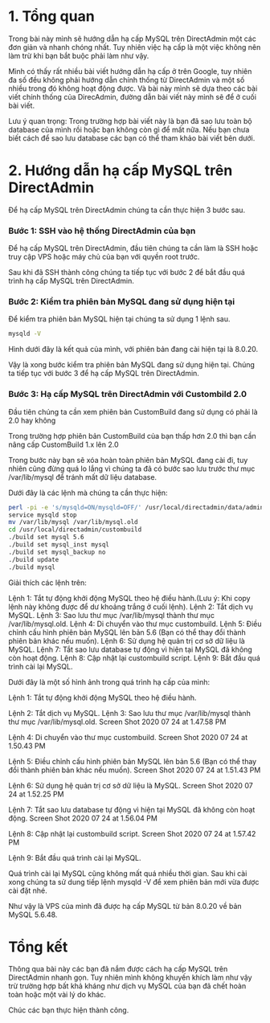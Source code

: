 # 1. Tổng quan

Trong bài này mình sẽ hướng dẫn hạ cấp MySQL trên DirectAdmin một các đơn giản và nhanh chóng nhất. Tuy nhiên việc hạ cấp là một việc không nên làm trừ khi bạn bắt buộc phải làm như vậy.

Mình có thấy rất nhiều bài viết hướng dẫn hạ cấp ở trên Google, tuy nhiên đa số đều không phải hướng dẫn chính thống từ DirectAdmin và một số nhiều trong đó không hoạt động được. Và bài này mình sẽ dựa theo các bài viết chính thống của DirecAdmin, đường dẫn bài viết này mình sẽ để ở cuối bài viết.

Lưu ý quan trọng: Trong trường hợp bài viết này là bạn đã sao lưu toàn bộ database của mình rồi hoặc bạn không còn gì để mất nữa. Nếu bạn chưa biết cách để sao lưu database các bạn có thể tham khảo bài viết bên dưới.

# 2. Hướng dẫn hạ cấp MySQL trên DirectAdmin

Để hạ cấp MySQL trên DirectAdmin chúng ta cần thực hiện 3 bước sau.

### Bước 1: SSH vào hệ thống DirectAdmin của bạn

Để hạ cấp MySQL trên DirectAdmin, đầu tiên chúng ta cần làm là SSH hoặc truy cập VPS hoặc máy chủ của bạn với quyền root trước.

Sau khi đã SSH thành công chúng ta tiếp tục với bước 2 để bắt đầu quá trình hạ cấp MySQL trên DirectAdmin.

### Bước 2: Kiểm tra phiên bản MySQL đang sử dụng hiện tại

Để kiểm tra phiên bản MySQL hiện tại chúng ta sử dụng 1 lệnh sau.

```sh
mysqld -V
```

Hình dưới đây là kết quả của mình, với phiên bản đang cài hiện tại là 8.0.20.

Vậy là xong bước kiểm tra phiên bản MySQL đang sử dụng hiện tại. Chúng ta tiếp tục với bước 3 để hạ cấp MySQL trên DirectAdmin.

### Bước 3: Hạ cấp MySQL trên DirectAdmin với Custombild 2.0

Đầu tiên chúng ta cần xem phiên bản CustomBuild đang sử dụng có phải là 2.0 hay không

Trong trường hợp phiên bản CustomBuild của bạn thấp hơn 2.0 thì bạn cần nâng cấp CustomBuild 1.x lên 2.0

Trong bước này bạn sẽ xóa hoàn toàn phiên bản MySQL đang cài đi, tuy nhiên cũng đừng quá lo lắng vì chúng ta đã có bước sao lưu trước thư mục /var/lib/mysql để tránh mất dữ liệu database.

Dưới đây là các lệnh mà chúng ta cần thực hiện:

```sh
perl -pi -e 's/mysqld=ON/mysqld=OFF/' /usr/local/directadmin/data/admin/services.status
service mysqld stop
mv /var/lib/mysql /var/lib/mysql.old
cd /usr/local/directadmin/custombuild
./build set mysql 5.6
./build set mysql_inst mysql
./build set mysql_backup no
./build update
./build mysql
```

Giải thích các lệnh trên:

Lệnh 1: Tắt tự động khởi động MySQL theo hệ điều hành.(Lưu ý: Khi copy lệnh này không được để dư khoảng trắng ở cuối lệnh).
Lệnh 2: Tắt dịch vụ MySQL.
Lệnh 3: Sao lưu thư mục /var/lib/mysql thành thư mục /var/lib/mysql.old.
Lệnh 4: Di chuyển vào thư mục custombuild.
Lệnh 5: Điều chỉnh cấu hình phiên bản MySQL lên bản 5.6 (Bạn có thể thay đổi thành phiên bản khác nếu muốn).
Lệnh 6: Sử dụng hệ quản trị cơ sở dữ liệu là MySQL.
Lệnh 7: Tắt sao lưu database tự động vì hiện tại MySQL đã không còn hoạt động.
Lệnh 8: Cập nhật lại custombuild script.
Lệnh 9: Bắt đầu quá trình cài lại MySQL.

Dưới đây là một số hình ảnh trong quá trình hạ cấp của mình:

Lệnh 1: Tắt tự động khởi động MySQL theo hệ điều hành.

Lệnh 2: Tắt dịch vụ MySQL.
Lệnh 3: Sao lưu thư mục /var/lib/mysql thành thư mục /var/lib/mysql.old.
Screen Shot 2020 07 24 at 1.47.58 PM

Lệnh 4: Di chuyển vào thư mục custombuild.
Screen Shot 2020 07 24 at 1.50.43 PM

Lệnh 5: Điều chỉnh cấu hình phiên bản MySQL lên bản 5.6 (Bạn có thể thay đổi thành phiên bản khác nếu muốn).
Screen Shot 2020 07 24 at 1.51.43 PM

Lệnh 6: Sử dụng hệ quản trị cơ sở dữ liệu là MySQL.
Screen Shot 2020 07 24 at 1.52.25 PM

Lệnh 7: Tắt sao lưu database tự động vì hiện tại MySQL đã không còn hoạt động.
Screen Shot 2020 07 24 at 1.56.04 PM

Lệnh 8: Cập nhật lại custombuild script.
Screen Shot 2020 07 24 at 1.57.42 PM

Lệnh 9: Bắt đầu quá trình cài lại MySQL.

Quá trình cài lại MySQL cũng không mất quá nhiều thời gian. Sau khi cài xong chúng ta sử dung tiếp lệnh mysqld -V để xem phiên bản mới vừa được cài đặt nhé.

Như vậy là VPS của mình đã được hạ cấp MySQL từ bản 8.0.20 về bản MySQL 5.6.48.

# Tổng kết

Thông qua bài này các bạn đã nắm được cách hạ cấp MySQL trên DirectAdmin nhanh gọn. Tuy nhiên mình không khuyến khích làm như vậy trừ trường hợp bất khả kháng như dịch vụ MySQL của bạn đã chết hoàn toàn hoặc một vài lý do khác.

Chúc các bạn thực hiện thành công.
